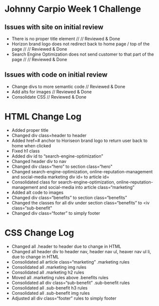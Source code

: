 # Johnny Carpio Week 1 Challenge

## Issues with site on initial review
- There is no proper title element // // Reviewed & Done
- Horizon brand logo does not redirect back to home page / top of the page // // Reviewed & Done
- Search Engine Optimization does not send customer to that part of the page // // Reviewed & Done

## Issues with code on initial review
- Change divs to more semantic code // Reviewed & Done
- Add alts for images // Reviewed & Done
- Consolidate CSS // Reviewed & Done

# HTML Change Log
- Added proper title
- Changed div class=header to header
- Added href=# anchor to Horiseon brand logo to return user back to home when clicked
- Fixed h1 class
- Added div id to “search-engine-optimization”
- Changed header div to nav
- Changed div class=“hero” to section class=“hero"
- Changed search-engine-optimization, online-reputation-management and social-media marketing div id= to article id=
- Consolidated class for search-engine-optimization, online-reputation-management and social-media into article class=“marketing”
- Added alt code to images
- Changed div class=“benefits” to section class=“benefits”
- Changed the classes for all div under section class=“benefits” to <iv class=“sub-benefit"
- Changed div class=“footer” to simply footer

# CSS Change Log
- Changed all .header to header due to change in HTML
- Changed all header div to header nav, header nav ul, heaver nav ul li, due to change in HTML
- Consolidated all article class=“marketing” .marketing rules
- Consolidated all .marketing img rules
- Consolidated all .marketing h2 rules
- Moved all .marketing rules above .benefits rules
- Consolidated all div class=“sub-benefit” .sub-benefit rules
- Consolidated all .sub-benefit h3 rules
- Consolidated all .sub-benefit img rules
- Adjusted all div class=“footer” rules to simply footer
